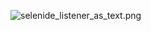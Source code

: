 ![selenide_listener_as_text.png](/src/test/resources/allure_screenshots/selenide_listener_as_text.png)